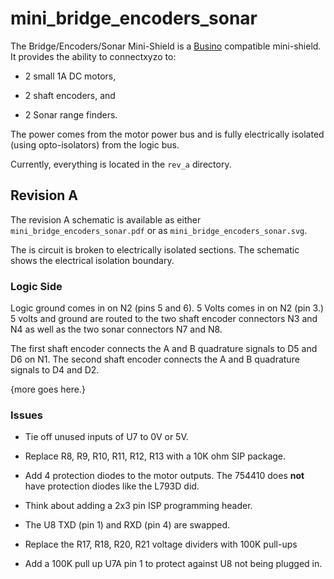 # mini_bridge_encoders_sonar

The Bridge/Encoders/Sonar Mini-Shield is a
[Busino](https://github.com/waynegramlich/busino)
compatible mini-shield.  It provides the ability
to connectxyzo to:

* 2 small 1A DC motors,

* 2 shaft encoders, and

* 2 Sonar range finders.

The power comes from the motor power bus and is
fully electrically isolated (using opto-isolators)
from the logic bus.

Currently, everything is located in the `rev_a` directory.

## Revision A

The revision A schematic is available as either
`mini_bridge_encoders_sonar.pdf` or as
`mini_bridge_encoders_sonar.svg`.

The is circuit is broken to electrically isolated sections.
The schematic shows the electrical isolation boundary.

### Logic Side

Logic ground comes in on N2 (pins 5 and 6).  5 Volts
comes in on N2 (pin 3.)  5 volts and ground are routed
to the two shaft encoder connectors N3 and N4 as well
as the two sonar connectors N7 and N8.

The first shaft encoder connects the A and B quadrature
signals to  D5 and D6 on N1.  The second shaft encoder
connects the A and B  quadrature signals to D4 and D2.

{more goes here.}

### Issues

* Tie off unused inputs of U7 to 0V or 5V.

* Replace R8, R9, R10, R11, R12, R13 with a 10K ohm SIP package.

* Add 4 protection diodes to the motor outputs.  The 754410 does
  **not** have protection diodes like the L793D did.

* Think about adding a 2x3 pin ISP programming header.

* The U8 TXD (pin 1) and RXD (pin 4) are swapped.

* Replace the R17, R18, R20, R21 voltage dividers
  with 100K pull-ups

* Add a 100K pull up U7A pin 1 to protect against U8 not
  being plugged in.

